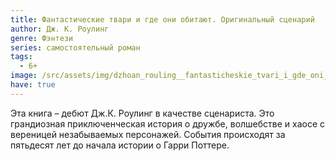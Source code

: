 ```yaml
---
title: Фантастические твари и где они обитают. Оригинальный сценарий
author: Дж. К. Роулинг
genre: Фэнтези
series: самостоятельный роман
tags:
  - 6+
image: /src/assets/img/dzhoan_rouling__fantasticheskie_tvari_i_gde_oni_obitayut._originalnyj_stsenarij.jpeg
have: true
---
```

Эта книга – дебют Дж.К. Роулинг в качестве сценариста. Это грандиозная приключенческая история о дружбе, волшебстве и хаосе с вереницей незабываемых персонажей. События происходят за пятьдесят лет до начала истории о Гарри Поттере.
